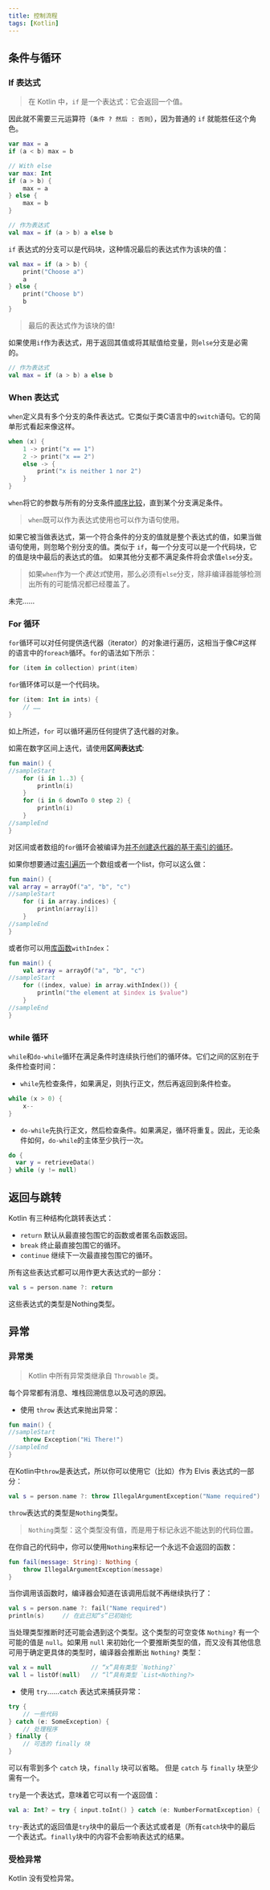 ```yaml
---
title: 控制流程
tags: [Kotlin]
---
```




## 条件与循环

### If 表达式

> 在 Kotlin 中，`if` 是一个表达式：它会返回一个值。

因此就不需要三元运算符（`条件 ? 然后 : 否则`），因为普通的 `if` 就能胜任这个角色。
~~~kotlin
var max = a 
if (a < b) max = b

// With else 
var max: Int
if (a > b) {
    max = a
} else {
    max = b
}

// 作为表达式
val max = if (a > b) a else b
~~~

`if` 表达式的分支可以是代码块，这种情况最后的表达式作为该块的值：

~~~kotlin
val max = if (a > b) {
    print("Choose a")
    a
} else {
    print("Choose b")
    b
}
~~~

> 最后的表达式作为该块的值!

如果使用`if`作为表达式，用于返回其值或将其赋值给变量，则`else`分支是必需的。
~~~kotlin
// 作为表达式
val max = if (a > b) a else b
~~~

### When 表达式

`when`定义具有多个分支的条件表达式。它类似于类C语言中的`switch`语句。它的简单形式看起来像这样。
~~~kotlin
when (x) {
    1 -> print("x == 1")
    2 -> print("x == 2")
    else -> {
        print("x is neither 1 nor 2")
    }
}
~~~

`when`将它的参数与所有的分支条件<u>顺序比较</u>，直到某个分支满足条件。

> `when`既可以作为表达式使用也可以作为语句使用。

如果它被当做表达式，第一个符合条件的分支的值就是整个表达式的值，如果当做语句使用，则忽略个别分支的值。类似于 `if`，每一个分支可以是一个代码块，它的值是块中最后的表达式的值。
如果其他分支都不满足条件将会求值`else`分支。
> 如果`when`作为一个*表达式*使用，那么必须有`else`分支，除非编译器能够检测出所有的可能情况都已经覆盖了。

未完……

### For 循环

`for`循环可以对任何提供迭代器（iterator）的对象进行遍历，这相当于像C#这样的语言中的`foreach`循环。`for`的语法如下所示：
~~~kotlin
for (item in collection) print(item)
~~~

`for`循环体可以是一个代码块。
```kotlin
for (item: Int in ints) {
    // ……
}
```

如上所述，`for` 可以循环遍历任何提供了迭代器的对象。

如需在数字区间上迭代，请使用**区间表达式**:
~~~kotlin
fun main() {
//sampleStart
    for (i in 1..3) {
        println(i)
    }
    for (i in 6 downTo 0 step 2) {
        println(i)
    }
//sampleEnd
}
~~~

对区间或者数组的`for`循环会被编译为<u>并不创建迭代器的基于索引的循环</u>。

如果你想要通过<u>索引遍历</u>一个数组或者一个list，你可以这么做：
```kotlin
fun main() {
val array = arrayOf("a", "b", "c")
//sampleStart
    for (i in array.indices) {
        println(array[i])
    }
//sampleEnd
}
```

或者你可以用<u>库函数</u>`withIndex`：
```kotlin
fun main() {
    val array = arrayOf("a", "b", "c")
//sampleStart
    for ((index, value) in array.withIndex()) {
        println("the element at $index is $value")
    }
//sampleEnd
}
```

### while 循环

`while`和`do-while`循环在满足条件时连续执行他们的循环体。它们之间的区别在于条件检查时间：

- `while`先检查条件，如果满足，则执行正文，然后再返回到条件检查。
~~~kotlin
while (x > 0) {
    x--
}
~~~

- `do-while`先执行正文，然后检查条件。如果满足，循环将重复。因此，无论条件如何，`do-while`的主体至少执行一次。
~~~kotlin
do {
  var y = retrieveData()
} while (y != null)
~~~

## 返回与跳转

Kotlin 有三种结构化跳转表达式：
- `return` 默认从最直接包围它的函数或者匿名函数返回。
- `break` 终止最直接包围它的循环。
- `continue` 继续下一次最直接包围它的循环。

所有这些表达式都可以用作更大表达式的一部分：
~~~kotlin
val s = person.name ?: return
~~~

这些表达式的类型是Nothing类型。

## 异常

### 异常类

> Kotlin 中所有异常类继承自 `Throwable` 类。 

每个异常都有消息、堆栈回溯信息以及可选的原因。
- 使用 `throw` 表达式来抛出异常：
~~~kotlin
fun main() {
//sampleStart
    throw Exception("Hi There!")
//sampleEnd
}
~~~

在Kotlin中`throw`是表达式，所以你可以使用它（比如）作为 Elvis 表达式的一部分：
```kotlin
val s = person.name ?: throw IllegalArgumentException("Name required")
```

`throw`表达式的类型是`Nothing`类型。

> `Nothing`类型：这个类型没有值，而是用于标记永远不能达到的代码位置。

在你自己的代码中，你可以使用`Nothing`来标记一个永远不会返回的函数：
```kotlin
fun fail(message: String): Nothing {
    throw IllegalArgumentException(message)
}
```

当你调用该函数时，编译器会知道在该调用后就不再继续执行了：
```kotlin
val s = person.name ?: fail("Name required")
println(s)     // 在此已知“s”已初始化
```

当处理类型推断时还可能会遇到这个类型。这个类型的可空变体 `Nothing?` 有一个可能的值是 `null`。如果用 `null` 来初始化一个要推断类型的值，而又没有其他信息可用于确定更具体的类型时，编译器会推断出 `Nothing?` 类型：
```kotlin
val x = null           // “x”具有类型 `Nothing?`
val l = listOf(null)   // “l”具有类型 `List<Nothing?>
```

- 使用 `try`……`catch` 表达式来捕获异常：
~~~kotlin
try {
    // 一些代码
} catch (e: SomeException) {
    // 处理程序
} finally {
    // 可选的 finally 块
}
~~~

可以有零到多个 `catch` 块，`finally` 块可以省略。 但是 `catch` 与 `finally` 块至少需有一个。

`try`是一个表达式，意味着它可以有一个返回值：
```kotlin
val a: Int? = try { input.toInt() } catch (e: NumberFormatException) { null }
```

`try`-表达式的返回值是`try`块中的最后一个表达式或者是（所有`catch`块中的最后一个表达式。`finally`块中的内容不会影响表达式的结果。

### 受检异常

Kotlin 没有受检异常。

